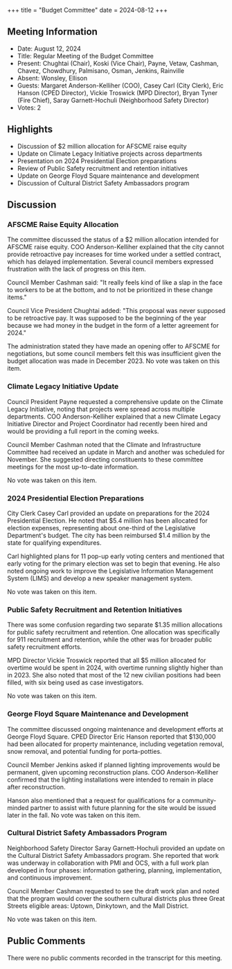 +++
title = "Budget Committee"
date = 2024-08-12
+++

## Meeting Information

- Date: August 12, 2024
- Title: Regular Meeting of the Budget Committee
- Present: Chughtai (Chair), Koski (Vice Chair), Payne, Vetaw, Cashman, Chavez, Chowdhury, Palmisano, Osman, Jenkins, Rainville
- Absent: Wonsley, Ellison
- Guests: Margaret Anderson-Kelliher (COO), Casey Carl (City Clerk), Eric Hanson (CPED Director), Vickie Troswick (MPD Director), Bryan Tyner (Fire Chief), Saray Garnett-Hochuli (Neighborhood Safety Director)
- Votes: 2

## Highlights

- Discussion of $2 million allocation for AFSCME raise equity
- Update on Climate Legacy Initiative projects across departments
- Presentation on 2024 Presidential Election preparations
- Review of Public Safety recruitment and retention initiatives
- Update on George Floyd Square maintenance and development
- Discussion of Cultural District Safety Ambassadors program

## Discussion

### AFSCME Raise Equity Allocation

The committee discussed the status of a $2 million allocation intended for AFSCME raise equity. COO Anderson-Kelliher explained that the city cannot provide retroactive pay increases for time worked under a settled contract, which has delayed implementation. Several council members expressed frustration with the lack of progress on this item.

Council Member Cashman said: "It really feels kind of like a slap in the face to workers to be at the bottom, and to not be prioritized in these change items."

Council Vice President Chughtai added: "This proposal was never supposed to be retroactive pay. It was supposed to be the beginning of the year because we had money in the budget in the form of a letter agreement for 2024."

The administration stated they have made an opening offer to AFSCME for negotiations, but some council members felt this was insufficient given the budget allocation was made in December 2023. No vote was taken on this item.

### Climate Legacy Initiative Update

Council President Payne requested a comprehensive update on the Climate Legacy Initiative, noting that projects were spread across multiple departments. COO Anderson-Kelliher explained that a new Climate Legacy Initiative Director and Project Coordinator had recently been hired and would be providing a full report in the coming weeks.

Council Member Cashman noted that the Climate and Infrastructure Committee had received an update in March and another was scheduled for November. She suggested directing constituents to these committee meetings for the most up-to-date information.

No vote was taken on this item.

### 2024 Presidential Election Preparations

City Clerk Casey Carl provided an update on preparations for the 2024 Presidential Election. He noted that $5.4 million has been allocated for election expenses, representing about one-third of the Legislative Department's budget. The city has been reimbursed $1.4 million by the state for qualifying expenditures.

Carl highlighted plans for 11 pop-up early voting centers and mentioned that early voting for the primary election was set to begin that evening. He also noted ongoing work to improve the Legislative Information Management System (LIMS) and develop a new speaker management system.

No vote was taken on this item.

### Public Safety Recruitment and Retention Initiatives

There was some confusion regarding two separate $1.35 million allocations for public safety recruitment and retention. One allocation was specifically for 911 recruitment and retention, while the other was for broader public safety recruitment efforts.

MPD Director Vickie Troswick reported that all $5 million allocated for overtime would be spent in 2024, with overtime running slightly higher than in 2023. She also noted that most of the 12 new civilian positions had been filled, with six being used as case investigators.

No vote was taken on this item.

### George Floyd Square Maintenance and Development

The committee discussed ongoing maintenance and development efforts at George Floyd Square. CPED Director Eric Hanson reported that $130,000 had been allocated for property maintenance, including vegetation removal, snow removal, and potential funding for porta-potties.

Council Member Jenkins asked if planned lighting improvements would be permanent, given upcoming reconstruction plans. COO Anderson-Kelliher confirmed that the lighting installations were intended to remain in place after reconstruction.

Hanson also mentioned that a request for qualifications for a community-minded partner to assist with future planning for the site would be issued later in the fall. No vote was taken on this item.

### Cultural District Safety Ambassadors Program

Neighborhood Safety Director Saray Garnett-Hochuli provided an update on the Cultural District Safety Ambassadors program. She reported that work was underway in collaboration with PMI and OCS, with a full work plan developed in four phases: information gathering, planning, implementation, and continuous improvement.

Council Member Cashman requested to see the draft work plan and noted that the program would cover the southern cultural districts plus three Great Streets eligible areas: Uptown, Dinkytown, and the Mall District.

No vote was taken on this item.

## Public Comments

There were no public comments recorded in the transcript for this meeting.
